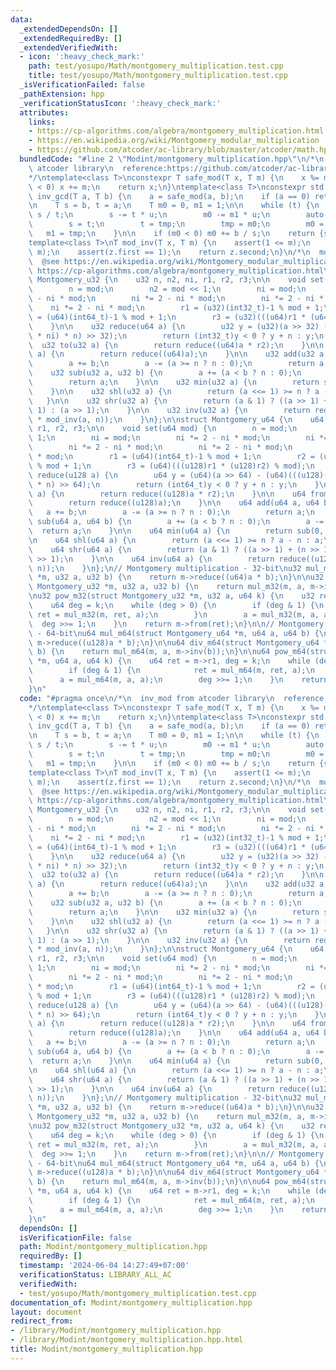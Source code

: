 ```yaml
---
data:
  _extendedDependsOn: []
  _extendedRequiredBy: []
  _extendedVerifiedWith:
  - icon: ':heavy_check_mark:'
    path: test/yosupo/Math/montgomery_multiplication.test.cpp
    title: test/yosupo/Math/montgomery_multiplication.test.cpp
  _isVerificationFailed: false
  _pathExtension: hpp
  _verificationStatusIcon: ':heavy_check_mark:'
  attributes:
    links:
    - https://cp-algorithms.com/algebra/montgomery_multiplication.html
    - https://en.wikipedia.org/wiki/Montgomery_modular_multiplication
    - https://github.com/atcoder/ac-library/blob/master/atcoder/math.hpp
  bundledCode: "#line 2 \"Modint/montgomery_multiplication.hpp\"\n/*\n  inv_mod from\
    \ atcoder library\n  reference:https://github.com/atcoder/ac-library/blob/master/atcoder/math.hpp\n\
    */\ntemplate<class T>\nconstexpr T safe_mod(T x, T m) {\n    x %= m;\n    if (x\
    \ < 0) x += m;\n    return x;\n}\ntemplate<class T>\nconstexpr std::pair<T, T>\
    \ inv_gcd(T a, T b) {\n    a = safe_mod(a, b);\n    if (a == 0) return {b, 0};\n\
    \n    T s = b, t = a;\n    T m0 = 0, m1 = 1;\n\n    while (t) {\n        T u =\
    \ s / t;\n        s -= t * u;\n        m0 -= m1 * u;\n        auto tmp = s;\n\
    \        s = t;\n        t = tmp;\n        tmp = m0;\n        m0 = m1;\n     \
    \   m1 = tmp;\n    }\n\n    if (m0 < 0) m0 += b / s;\n    return {s, m0};\n}\n\
    template<class T>\nT mod_inv(T x, T m) {\n    assert(1 <= m);\n    auto z = inv_gcd(x,\
    \ m);\n    assert(z.first == 1);\n    return z.second;\n}\n/*\n  montgomery multiplication\n\
    \  @see https://en.wikipedia.org/wiki/Montgomery_modular_multiplication\n  @see\
    \ https://cp-algorithms.com/algebra/montgomery_multiplication.html\n*/\nstruct\
    \ Montgomery_u32 {\n    u32 n, n2, ni, r1, r2, r3;\n\n    void set(u32 mod) {\n\
    \        n = mod;\n        n2 = mod << 1;\n        ni = mod;\n        ni *= 2\
    \ - ni * mod;\n        ni *= 2 - ni * mod;\n        ni *= 2 - ni * mod;\n    \
    \    ni *= 2 - ni * mod;\n        r1 = (u32)(int32_t)-1 % mod + 1;\n        r2\
    \ = (u64)(int64_t)-1 % mod + 1;\n        r3 = (u32)(((u64)r1 * (u64)r2) % mod);\n\
    \    }\n\n    u32 reduce(u64 a) {\n        u32 y = (u32)(a >> 32) - (u32)(((u64)((u32)a\
    \ * ni) * n) >> 32);\n        return (int32_t)y < 0 ? y + n : y;\n    }\n\n  \
    \  u32 to(u32 a) {\n        return reduce((u64)a * r2);\n    }\n\n    u32 from(u32\
    \ a) {\n        return reduce((u64)a);\n    }\n\n    u32 add(u32 a, u32 b) {\n\
    \        a += b;\n        a -= (a >= n ? n : 0);\n        return a;\n    }\n\n\
    \    u32 sub(u32 a, u32 b) {\n        a += (a < b ? n : 0);\n        a -= b;\n\
    \        return a;\n    }\n\n    u32 min(u32 a) {\n        return sub(0, a);\n\
    \    }\n\n    u32 shl(u32 a) {\n        return (a <<= 1) >= n ? a - n : a;\n \
    \   }\n\n    u32 shr(u32 a) {\n        return (a & 1) ? ((a >> 1) + (n >> 1) +\
    \ 1) : (a >> 1);\n    }\n\n    u32 inv(u32 a) {\n        return reduce((u64)r3\
    \ * mod_inv(a, n));\n    }\n};\n\nstruct Montgomery_u64 {\n    u64 n, n2, ni,\
    \ r1, r2, r3;\n\n    void set(u64 mod) {\n        n = mod;\n        n2 = mod <<\
    \ 1;\n        ni = mod;\n        ni *= 2 - ni * mod;\n        ni *= 2 - ni * mod;\n\
    \        ni *= 2 - ni * mod;\n        ni *= 2 - ni * mod;\n        ni *= 2 - ni\
    \ * mod;\n        r1 = (u64)(int64_t)-1 % mod + 1;\n        r2 = (u128)(i128)-1\
    \ % mod + 1;\n        r3 = (u64)(((u128)r1 * (u128)r2) % mod);\n    }\n\n    u64\
    \ reduce(u128 a) {\n        u64 y = (u64)(a >> 64) - (u64)(((u128)((u64)a * ni)\
    \ * n) >> 64);\n        return (int64_t)y < 0 ? y + n : y;\n    }\n\n    u64 to(u64\
    \ a) {\n        return reduce((u128)a * r2);\n    }\n\n    u64 from(u64 a) {\n\
    \        return reduce((u128)a);\n    }\n\n    u64 add(u64 a, u64 b) {\n     \
    \   a += b;\n        a -= (a >= n ? n : 0);\n        return a;\n    }\n\n    u64\
    \ sub(u64 a, u64 b) {\n        a += (a < b ? n : 0);\n        a -= b;\n      \
    \  return a;\n    }\n\n    u64 min(u64 a) {\n        return sub(0, a);\n    }\n\
    \n    u64 shl(u64 a) {\n        return (a <<= 1) >= n ? a - n : a;\n    }\n\n\
    \    u64 shr(u64 a) {\n        return (a & 1) ? ((a >> 1) + (n >> 1) + 1) : (a\
    \ >> 1);\n    }\n\n    u64 inv(u64 a) {\n        return reduce((u128)r3 * mod_inv(a,\
    \ n));\n    }\n};\n// Montgomery multiplication - 32-bit\nu32 mul_m32(struct Montgomery_u32\
    \ *m, u32 a, u32 b) {\n    return m->reduce((u64)a * b);\n}\n\nu32 div_m32(struct\
    \ Montgomery_u32 *m, u32 a, u32 b) {\n    return mul_m32(m, a, m->inv(b));\n}\n\
    \nu32 pow_m32(struct Montgomery_u32 *m, u32 a, u64 k) {\n    u32 ret = m->r1;\n\
    \    u64 deg = k;\n    while (deg > 0) {\n        if (deg & 1) {\n           \
    \ ret = mul_m32(m, ret, a);\n        }\n        a = mul_m32(m, a, a);\n      \
    \  deg >>= 1;\n    }\n    return m->from(ret);\n}\n\n// Montgomery multiplication\
    \ - 64-bit\nu64 mul_m64(struct Montgomery_u64 *m, u64 a, u64 b) {\n    return\
    \ m->reduce((u128)a * b);\n}\n\nu64 div_m64(struct Montgomery_u64 *m, u64 a, u64\
    \ b) {\n    return mul_m64(m, a, m->inv(b));\n}\n\nu64 pow_m64(struct Montgomery_u64\
    \ *m, u64 a, u64 k) {\n    u64 ret = m->r1, deg = k;\n    while (deg > 0) {\n\
    \        if (deg & 1) {\n            ret = mul_m64(m, ret, a);\n        }\n  \
    \      a = mul_m64(m, a, a);\n        deg >>= 1;\n    }\n    return m->from(ret);\n\
    }\n"
  code: "#pragma once\n/*\n  inv_mod from atcoder library\n  reference:https://github.com/atcoder/ac-library/blob/master/atcoder/math.hpp\n\
    */\ntemplate<class T>\nconstexpr T safe_mod(T x, T m) {\n    x %= m;\n    if (x\
    \ < 0) x += m;\n    return x;\n}\ntemplate<class T>\nconstexpr std::pair<T, T>\
    \ inv_gcd(T a, T b) {\n    a = safe_mod(a, b);\n    if (a == 0) return {b, 0};\n\
    \n    T s = b, t = a;\n    T m0 = 0, m1 = 1;\n\n    while (t) {\n        T u =\
    \ s / t;\n        s -= t * u;\n        m0 -= m1 * u;\n        auto tmp = s;\n\
    \        s = t;\n        t = tmp;\n        tmp = m0;\n        m0 = m1;\n     \
    \   m1 = tmp;\n    }\n\n    if (m0 < 0) m0 += b / s;\n    return {s, m0};\n}\n\
    template<class T>\nT mod_inv(T x, T m) {\n    assert(1 <= m);\n    auto z = inv_gcd(x,\
    \ m);\n    assert(z.first == 1);\n    return z.second;\n}\n/*\n  montgomery multiplication\n\
    \  @see https://en.wikipedia.org/wiki/Montgomery_modular_multiplication\n  @see\
    \ https://cp-algorithms.com/algebra/montgomery_multiplication.html\n*/\nstruct\
    \ Montgomery_u32 {\n    u32 n, n2, ni, r1, r2, r3;\n\n    void set(u32 mod) {\n\
    \        n = mod;\n        n2 = mod << 1;\n        ni = mod;\n        ni *= 2\
    \ - ni * mod;\n        ni *= 2 - ni * mod;\n        ni *= 2 - ni * mod;\n    \
    \    ni *= 2 - ni * mod;\n        r1 = (u32)(int32_t)-1 % mod + 1;\n        r2\
    \ = (u64)(int64_t)-1 % mod + 1;\n        r3 = (u32)(((u64)r1 * (u64)r2) % mod);\n\
    \    }\n\n    u32 reduce(u64 a) {\n        u32 y = (u32)(a >> 32) - (u32)(((u64)((u32)a\
    \ * ni) * n) >> 32);\n        return (int32_t)y < 0 ? y + n : y;\n    }\n\n  \
    \  u32 to(u32 a) {\n        return reduce((u64)a * r2);\n    }\n\n    u32 from(u32\
    \ a) {\n        return reduce((u64)a);\n    }\n\n    u32 add(u32 a, u32 b) {\n\
    \        a += b;\n        a -= (a >= n ? n : 0);\n        return a;\n    }\n\n\
    \    u32 sub(u32 a, u32 b) {\n        a += (a < b ? n : 0);\n        a -= b;\n\
    \        return a;\n    }\n\n    u32 min(u32 a) {\n        return sub(0, a);\n\
    \    }\n\n    u32 shl(u32 a) {\n        return (a <<= 1) >= n ? a - n : a;\n \
    \   }\n\n    u32 shr(u32 a) {\n        return (a & 1) ? ((a >> 1) + (n >> 1) +\
    \ 1) : (a >> 1);\n    }\n\n    u32 inv(u32 a) {\n        return reduce((u64)r3\
    \ * mod_inv(a, n));\n    }\n};\n\nstruct Montgomery_u64 {\n    u64 n, n2, ni,\
    \ r1, r2, r3;\n\n    void set(u64 mod) {\n        n = mod;\n        n2 = mod <<\
    \ 1;\n        ni = mod;\n        ni *= 2 - ni * mod;\n        ni *= 2 - ni * mod;\n\
    \        ni *= 2 - ni * mod;\n        ni *= 2 - ni * mod;\n        ni *= 2 - ni\
    \ * mod;\n        r1 = (u64)(int64_t)-1 % mod + 1;\n        r2 = (u128)(i128)-1\
    \ % mod + 1;\n        r3 = (u64)(((u128)r1 * (u128)r2) % mod);\n    }\n\n    u64\
    \ reduce(u128 a) {\n        u64 y = (u64)(a >> 64) - (u64)(((u128)((u64)a * ni)\
    \ * n) >> 64);\n        return (int64_t)y < 0 ? y + n : y;\n    }\n\n    u64 to(u64\
    \ a) {\n        return reduce((u128)a * r2);\n    }\n\n    u64 from(u64 a) {\n\
    \        return reduce((u128)a);\n    }\n\n    u64 add(u64 a, u64 b) {\n     \
    \   a += b;\n        a -= (a >= n ? n : 0);\n        return a;\n    }\n\n    u64\
    \ sub(u64 a, u64 b) {\n        a += (a < b ? n : 0);\n        a -= b;\n      \
    \  return a;\n    }\n\n    u64 min(u64 a) {\n        return sub(0, a);\n    }\n\
    \n    u64 shl(u64 a) {\n        return (a <<= 1) >= n ? a - n : a;\n    }\n\n\
    \    u64 shr(u64 a) {\n        return (a & 1) ? ((a >> 1) + (n >> 1) + 1) : (a\
    \ >> 1);\n    }\n\n    u64 inv(u64 a) {\n        return reduce((u128)r3 * mod_inv(a,\
    \ n));\n    }\n};\n// Montgomery multiplication - 32-bit\nu32 mul_m32(struct Montgomery_u32\
    \ *m, u32 a, u32 b) {\n    return m->reduce((u64)a * b);\n}\n\nu32 div_m32(struct\
    \ Montgomery_u32 *m, u32 a, u32 b) {\n    return mul_m32(m, a, m->inv(b));\n}\n\
    \nu32 pow_m32(struct Montgomery_u32 *m, u32 a, u64 k) {\n    u32 ret = m->r1;\n\
    \    u64 deg = k;\n    while (deg > 0) {\n        if (deg & 1) {\n           \
    \ ret = mul_m32(m, ret, a);\n        }\n        a = mul_m32(m, a, a);\n      \
    \  deg >>= 1;\n    }\n    return m->from(ret);\n}\n\n// Montgomery multiplication\
    \ - 64-bit\nu64 mul_m64(struct Montgomery_u64 *m, u64 a, u64 b) {\n    return\
    \ m->reduce((u128)a * b);\n}\n\nu64 div_m64(struct Montgomery_u64 *m, u64 a, u64\
    \ b) {\n    return mul_m64(m, a, m->inv(b));\n}\n\nu64 pow_m64(struct Montgomery_u64\
    \ *m, u64 a, u64 k) {\n    u64 ret = m->r1, deg = k;\n    while (deg > 0) {\n\
    \        if (deg & 1) {\n            ret = mul_m64(m, ret, a);\n        }\n  \
    \      a = mul_m64(m, a, a);\n        deg >>= 1;\n    }\n    return m->from(ret);\n\
    }\n"
  dependsOn: []
  isVerificationFile: false
  path: Modint/montgomery_multiplication.hpp
  requiredBy: []
  timestamp: '2024-06-04 14:27:49+07:00'
  verificationStatus: LIBRARY_ALL_AC
  verifiedWith:
  - test/yosupo/Math/montgomery_multiplication.test.cpp
documentation_of: Modint/montgomery_multiplication.hpp
layout: document
redirect_from:
- /library/Modint/montgomery_multiplication.hpp
- /library/Modint/montgomery_multiplication.hpp.html
title: Modint/montgomery_multiplication.hpp
---
```

